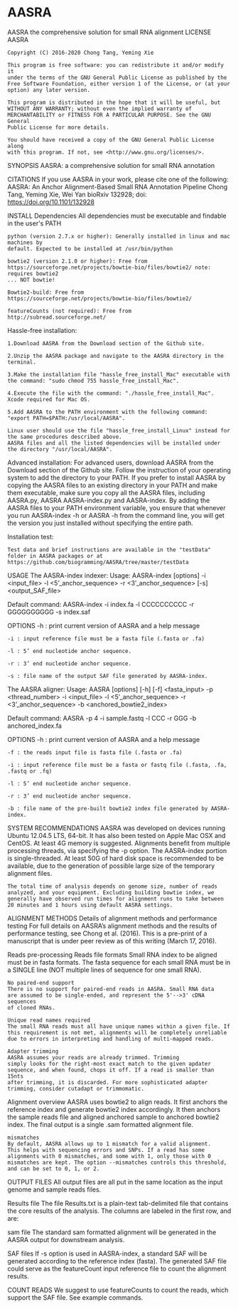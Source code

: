 # AASRA
AASRA the comprehensive solution for small RNA alignment
LICENSE
    AASRA

    Copyright (C) 2016-2020 Chong Tang, Yeming Xie

    This program is free software: you can redistribute it and/or modify it
    under the terms of the GNU General Public License as published by the
    Free Software Foundation, either version 1 of the License, or (at your
    option) any later version.

    This program is distributed in the hope that it will be useful, but
    WITHOUT ANY WARRANTY; without even the implied warranty of
    MERCHANTABILITY or FITNESS FOR A PARTICULAR PURPOSE. See the GNU General
    Public License for more details.

    You should have received a copy of the GNU General Public License along
    with this program. If not, see <http://www.gnu.org/licenses/>.

SYNOPSIS
AASRA: a comprehensive solution for small RNA annotation

CITATIONS
    If you use AASRA in your work, please cite one of the following:
    AASRA: An Anchor Alignment-Based Small RNA Annotation Pipeline
    Chong Tang, Yeming Xie, Wei Yan
    bioRxiv 132928; doi: https://doi.org/10.1101/132928
    
INSTALL
  Dependencies
    All dependencies must be executable and findable in the user's PATH

    python (version 2.7.x or higher): Generally installed in linux and mac machines by
    default. Expected to be installed at /usr/bin/python

    bowtie2 (version 2.1.0 or higher): Free from
    https://sourceforge.net/projects/bowtie-bio/files/bowtie2/ note: requires bowtie2
    ... NOT bowtie!

    Bowtie2-build: Free from
    https://sourceforge.net/projects/bowtie-bio/files/bowtie2/

    featureCounts (not required): Free from
    http://subread.sourceforge.net/

  Hassle-free installation:
  
    1.Download AASRA from the Download section of the Github site.
    
    2.Unzip the AASRA package and navigate to the AASRA directory in the terminal.
    
    3.Make the installation file "hassle_free_install_Mac" executable with the command: "sudo chmod 755 hassle_free_install_Mac".
    
    4.Execute the file with the command: "./hassle_free_install_Mac". Xcode required for Mac OS.
    
    5.Add AASRA to the PATH environment with the following command: "export PATH=$PATH:/usr/local/AASRA".
    
    Linux user should use the file "hassle_free_install_Linux" instead for the same procedures described above. 
    AASRA files and all the listed dependencies will be installed under the directory "/usr/local/AASRA".
    
  Advanced installation:
  For advanced users, download AASRA from the Download section of the Github site. Follow the instruction of your operating system to add the directory to your PATH. If you prefer to install AASRA by copying the AASRA files to an existing directory in your PATH and make them executable, make sure you copy all the AASRA files, including AASRA.py, AASRA AASRA-index.py and AASRA-index. By adding the AASRA files to your PATH environment variable, you ensure that whenever you run AASRA-index -h or AASRA -h from the command line, you will get the version you just installed without specifying the entire path.


  Installation test:
  
    Test data and brief instructions are available in the "testData" folder in AASRA packages or at
    https://github.com/biogramming/AASRA/tree/master/testData


USAGE
The AASRA-index indexer:
    Usage: AASRA-index [options] -i <input_file> -l <5’_anchor_sequence> -r <3’_anchor_sequence> [-s] <output_SAF_file>

Default command: AASRA-index -i index.fa -l CCCCCCCCCC -r GGGGGGGGGG -s index.saf

OPTIONS
    -h : print current version of AASRA and a help message

    -i : input reference file must be a fasta file (.fasta or .fa)

    -l : 5’ end nucleotide anchor sequence.

    -r : 3’ end nucleotide anchor sequence.

    -s : file name of the output SAF file generated by AASRA-index.


The AASRA aligner:
    Usage: AASRA [options] [-h] [-f] <fasta_input> -p <thread_number> -i <input_file> -l <5’_anchor_sequence> -r <3’_anchor_sequence> -b <anchored_bowtie2_index>

Default command: AASRA -p 4 -i sample.fastq -l CCC -r GGG -b anchored_index.fa

OPTIONS
    -h : print current version of AASRA and a help message

    -f : the reads input file is fasta file (.fasta or .fa)

    -i : input reference file must be a fasta or fastq file (.fasta, .fa, .fastq or .fq)

    -l : 5’ end nucleotide anchor sequence.

    -r : 3’ end nucleotide anchor sequence.

    -b : file name of the pre-built bowtie2 index file generated by AASRA-index.


SYSTEM RECOMMENDATIONS
    AASRA was developed on devices running Ubuntu 12.04.5 LTS, 64-bit. It has also been tested on Apple Mac OSX and CentOS. At least 4G memory is suggested. Alignments benefit from multiple processing threads, via specifying the -p option. The AASRA-index portion is single-threaded. At least 50G of hard disk space is recommended to be available, due to the generation of possible large size of the temporary alignment files. 

    The total time of analysis depends on genome size, number of reads analyzed, and your equipment. Excluding building bowtie index, we generally have observed run times for alignment runs to take between 20 minutes and 1 hours using default AASRA settings.


ALIGNMENT METHODS
  Details of alignment methods and performance testing
    For full details on AASRA’s alignment methods and the results of
    performance testing, see Chong et al. (2016). This is a pre-print of a manuscript
    that is under peer review as of this writing (March 17, 2016).

  Reads pre-processing
    Reads file formats
    Small RNA index to be aligned must be in fasta formats. The fasta sequence for each small RNA must be in a SINGLE line (NOT multiple lines of sequence for one small RNA).

    No paired-end support
    There is no support for paired-end reads in AASRA. Small RNA data
    are assumed to be single-ended, and represent the 5'-->3' cDNA sequences
    of cloned RNAs.

    Unique read names required
    The small RNA reads must all have unique names within a given file. If
    this requirement is not met, alignments will be completely unreliable
    due to errors in interpreting and handling of multi-mapped reads.

    Adapter trimming
    AASRA assumes your reads are already trimmed. Trimming
    simply looks for the right-most exact match to the given apdater
    sequence, and when found, chops it off. If a read is smaller than 15nts
    after trimming, it is discarded. For more sophisticated adapter
    trimming, consider cutadapt or trimmomatic.

  Alignment overview
    AASRA uses bowtie2 to align reads. It first anchors the reference index and generate bowtie2 index accordingly. It then anchors the sample reads file and aligned anchored sample to anchored bowtie2 index. The final output is a single .sam formatted alignment file. 

    mismatches
    By default, AASRA allows up to 1 mismatch for a valid alignment.
    This helps with sequencing errors and SNPs. If a read has some
    alignments with 0 mismatches, and some with 1, only those with 0
    mismatches are kept. The option --mismatches controls this threshold,
    and can be set to 0, 1, or 2.

    
OUTPUT FILES
    All output files are all put in the same location as the input genome and sample reads files.

  Results file
    The file Results.txt is a plain-text tab-delimited file that contains
    the core results of the analysis. The columns are labeled in the first
row, and are:

  sam file
    The standard sam formatted alignment will be generated in the AASRA output for downstream analysis. 

  SAF files
    If -s option is used in AASRA-index, a standard SAF will be generated according to the reference index (fasta). The generated SAF file could serve as the featureCount input reference file to count the alignment results.

    
COUNT READS
    We suggest to use featureCounts to count the reads, which support the SAF file. See example commands.
